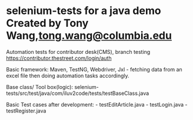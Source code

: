 selenium-tests for a java demo
Created by Tony Wang,tong.wang@columbia.edu
==============
Automation tests for contributor desk(CMS), branch testing
https://contributor.thestreet.com/login/auth

Basic framework: Maven, TestNG, Webdriver, Jxl - fetching data from an excel file then doing automation tasks accordingly.

Base class/ Tool box(logic): selenium-tests/src/test/java/com/iluv2code/tests/testBaseClass.java

Basic Test cases after development: - testEditArticle.java
                                    - testLogin.java
                                    - testRegister.java
                    
